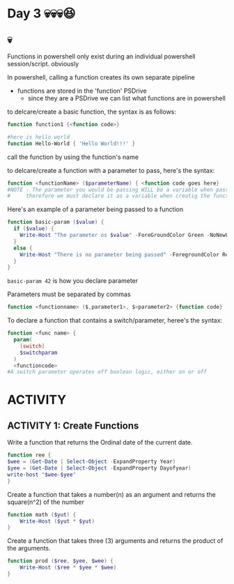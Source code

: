# Day 3 💀💀💀😆
## 💀

Functions in powershell only exist during an individual powershell session/script. obviously

In powershell, calling a function creates its own separate pipeline
  - functions are stored in the 'function' PSDrive
    - since they are a PSDrive we can list what functions are in powershell 

to delcare/create a basic function, the syntax is as follows:
```powershell
function function1 {<function code>}

#here is hello world 
function Hello-World { 'Hello World!!!' }
```
call the function by using the function's name 

to delcare/create a function with a parameter to pass, here's the syntax:
```powershell
function <functionName> ($parameterName) { <function code goes here}
#NOTE - The parameter you would be passing WILL be a variable when passed to the function,
#     therefore we must declare it as a variable when creatig the function
```
Here's an example of a parameter being passed to a function
```powershell
function basic-param ($value) {
  if ($value) {
    Write-Host "The parameter os $value" -ForeGroundColor Green -NoNewLine
  }
  else {
    Write-Host "There is no parameter being passed" -ForegroundColor Red
  }
}
```
`basic-param 42` is how you declare parameter

Parameters must be separated by commas
```powershell
function <functionname> ($,parameter1>, $<parameter2> {function code}
```
To declare a function that contains a switch/parameter, heree's the syntax:
```powershell
function <func name> {
  param(
    [switch]
    $switchparam
  )
  <functioncode>
#A switch parameter operates off boolean logic, either on or off
```
# ACTIVITY
## ACTIVITY 1: Create Functions

Write a function that returns the Ordinal date of the current date.
```powershell 
function ree {
$wee = (Get-Date | Select-Object -ExpandProperty Year) 
$yee = (Get-Date | Select-Object -ExpandProperty Dayofyear)
write-host "$wee-$yee"      
}
```

Create a function that takes a number(n) as an argument and returns the square(n^2) of the number
```powershell
function math ($yut) {
    Write-Host ($yut * $yut)
}
```
Create a function that takes three (3) arguments and returns the product of the arguments.
```powershell
function prod ($ree, $yee, $wee) {
    Write-Host ($ree * $yee * $wee)
}
```

